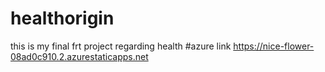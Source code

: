 # healthorigin
this is my final  frt project regarding health 
#azure link https://nice-flower-08ad0c910.2.azurestaticapps.net
